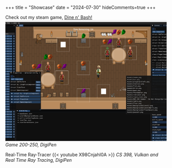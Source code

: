 +++
title = "Showcase"
date = "2024-07-30"
hideComments=true
+++

Check out my steam game, [Dine n' Bash!](https://store.steampowered.com/app/3123460/Dine_n_Bash/)
![dine_n_bash_editor](dine_n_bash_editor.png)
_Game 200-250, DigiPen_

Real-Time Ray-Tracer
{{< youtube X98CnjahI0A >}}
*CS 398, Vulkan and Real Time Ray Tracing, DigiPen*